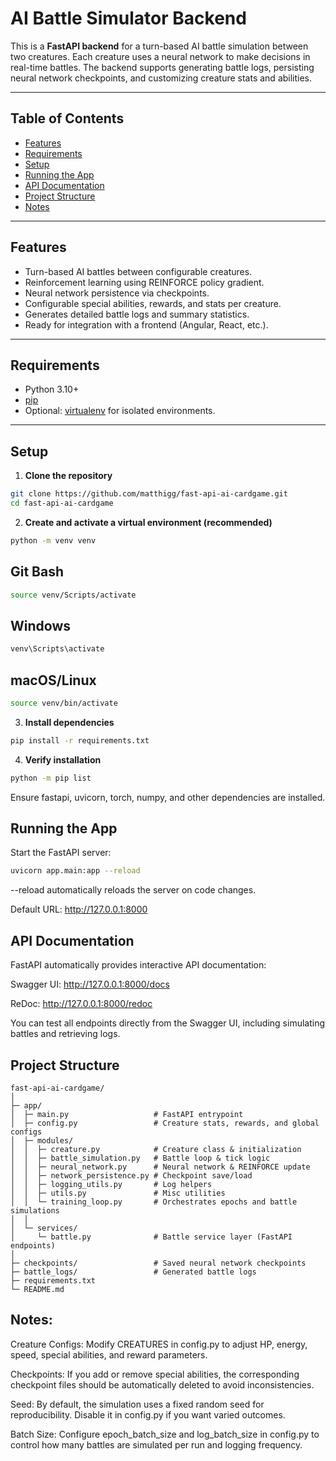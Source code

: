 # AI Battle Simulator Backend

This is a **FastAPI backend** for a turn-based AI battle simulation between two creatures. Each creature uses a neural network to make decisions in real-time battles. The backend supports generating battle logs, persisting neural network checkpoints, and customizing creature stats and abilities.

---

## Table of Contents

- [Features](#features)
- [Requirements](#requirements)
- [Setup](#setup)
- [Running the App](#running-the-app)
- [API Documentation](#api-documentation)
- [Project Structure](#project-structure)
- [Notes](#notes)

---

## Features

- Turn-based AI battles between configurable creatures.
- Reinforcement learning using REINFORCE policy gradient.
- Neural network persistence via checkpoints.
- Configurable special abilities, rewards, and stats per creature.
- Generates detailed battle logs and summary statistics.
- Ready for integration with a frontend (Angular, React, etc.).

---

## Requirements

- Python 3.10+
- [pip](https://pip.pypa.io/en/stable/installation/)
- Optional: [virtualenv](https://docs.python.org/3/library/venv.html) for isolated environments.

---

## Setup

1. **Clone the repository**

```bash
git clone https://github.com/matthigg/fast-api-ai-cardgame.git
cd fast-api-ai-cardgame
```

2. **Create and activate a virtual environment (recommended)**

```bash
python -m venv venv
```

## Git Bash

```bash
source venv/Scripts/activate
```

## Windows

```bash
venv\Scripts\activate
```

## macOS/Linux

```bash
source venv/bin/activate
```

3. **Install dependencies**

```bash
pip install -r requirements.txt
```

4. **Verify installation**

```bash
python -m pip list
```

Ensure fastapi, uvicorn, torch, numpy, and other dependencies are installed.

## Running the App

Start the FastAPI server:

```bash
uvicorn app.main:app --reload
```

--reload automatically reloads the server on code changes.

Default URL: http://127.0.0.1:8000

## API Documentation 

FastAPI automatically provides interactive API documentation:

Swagger UI: http://127.0.0.1:8000/docs

ReDoc: http://127.0.0.1:8000/redoc

You can test all endpoints directly from the Swagger UI, including simulating battles and retrieving logs.

## Project Structure

```
fast-api-ai-cardgame/
│
├─ app/
│  ├─ main.py                   # FastAPI entrypoint
│  ├─ config.py                 # Creature stats, rewards, and global configs
│  ├─ modules/
│  │  ├─ creature.py            # Creature class & initialization
│  │  ├─ battle_simulation.py   # Battle loop & tick logic
│  │  ├─ neural_network.py      # Neural network & REINFORCE update
│  │  ├─ network_persistence.py # Checkpoint save/load
│  │  ├─ logging_utils.py       # Log helpers
│  │  ├─ utils.py               # Misc utilities
│  │  └─ training_loop.py       # Orchestrates epochs and battle simulations
│  │
│  └─ services/
│     └─ battle.py              # Battle service layer (FastAPI endpoints)
│
├─ checkpoints/                 # Saved neural network checkpoints
├─ battle_logs/                 # Generated battle logs
├─ requirements.txt
└─ README.md

```

## Notes:

Creature Configs: Modify CREATURES in config.py to adjust HP, energy, speed, special abilities, and reward parameters.

Checkpoints: If you add or remove special abilities, the corresponding checkpoint files should be automatically deleted to avoid inconsistencies.

Seed: By default, the simulation uses a fixed random seed for reproducibility. Disable it in config.py if you want varied outcomes.

Batch Size: Configure epoch_batch_size and log_batch_size in config.py to control how many battles are simulated per run and logging frequency.
